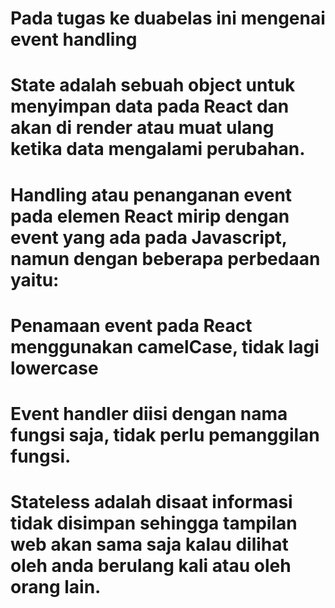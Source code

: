 # Pada tugas ke duabelas ini mengenai event handling
# State adalah sebuah object untuk menyimpan data pada React dan akan di render atau muat ulang ketika data mengalami perubahan.
# Handling atau penanganan event pada elemen React mirip dengan event yang ada pada Javascript, namun dengan beberapa perbedaan yaitu:
# Penamaan event pada React menggunakan camelCase, tidak lagi lowercase
# Event handler diisi dengan nama fungsi saja, tidak perlu pemanggilan fungsi.
# Stateless adalah disaat informasi tidak disimpan sehingga tampilan web akan sama saja kalau dilihat oleh anda berulang kali atau oleh orang lain.

